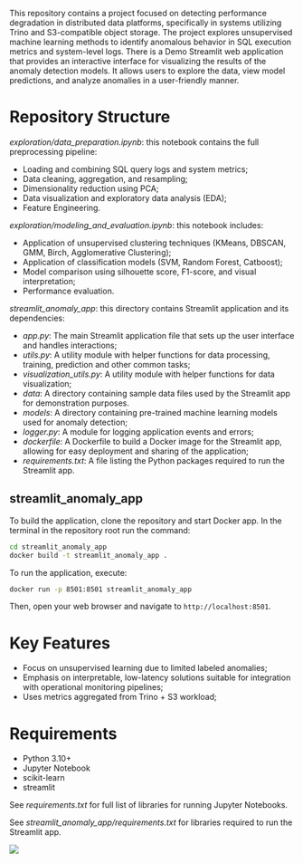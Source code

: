 This repository contains a project focused on detecting performance degradation in distributed data platforms, specifically in systems utilizing Trino and S3-compatible object storage. 
The project explores unsupervised machine learning methods to identify anomalous behavior in SQL execution metrics and system-level logs.
There is a Demo Streamlit web application that provides an interactive interface for visualizing the results of the anomaly detection models. 
It allows users to explore the data, view model predictions, and analyze anomalies in a user-friendly manner.


# Repository Structure
_exploration/data_preparation.ipynb_: this notebook contains the full preprocessing pipeline:
* Loading and combining SQL query logs and system metrics;
* Data cleaning, aggregation, and resampling;
* Dimensionality reduction using PCA;
* Data visualization and exploratory data analysis (EDA);
* Feature Engineering.

_exploration/modeling_and_evaluation.ipynb_: this notebook includes:
* Application of unsupervised clustering techniques (KMeans, DBSCAN, GMM, Birch, Agglomerative Clustering);
* Application of classification models (SVM, Random Forest, Catboost);
* Model comparison using silhouette score, F1-score, and visual interpretation;
* Performance evaluation.

_streamlit_anomaly_app_: this directory contains Streamlit application and its dependencies:
* _app.py_: The main Streamlit application file that sets up the user interface and handles interactions;
* _utils.py_: A utility module with helper functions for data processing, training, prediction and other common tasks;
* _visualization_utils.py_: A utility module with helper functions for data visualization;
* _data_: A directory containing sample data files used by the Streamlit app for demonstration purposes.
* _models_: A directory containing pre-trained machine learning models used for anomaly detection;
* _logger.py_: A module for logging application events and errors;
* _dockerfile_: A Dockerfile to build a Docker image for the Streamlit app, allowing for easy deployment and sharing of the application;
* _requirements.txt_: A file listing the Python packages required to run the Streamlit app. 

## streamlit_anomaly_app

To build the application, clone the repository and start Docker app.
In the terminal in the repository root run the command:
```bash
cd streamlit_anomaly_app
docker build -t streamlit_anomaly_app .
```
To run the application, execute:
```bash
docker run -p 8501:8501 streamlit_anomaly_app
```
Then, open your web browser and navigate to `http://localhost:8501`.


# Key Features
* Focus on unsupervised learning due to limited labeled anomalies;
* Emphasis on interpretable, low-latency solutions suitable for integration with operational monitoring pipelines;
* Uses metrics aggregated from Trino + S3 workload;

# Requirements
* Python 3.10+
* Jupyter Notebook
* scikit-learn
* streamlit

See _requirements.txt_ for full list of libraries for running Jupyter Notebooks.

See _streamlit_anomaly_app/requirements.txt_ for libraries required to run the Streamlit app.


![](https://komarev.com/ghpvc/?username=elena-dsml)
